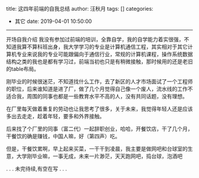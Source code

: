 title: 这四年前端的自我总结
author: 汪秋月
tags: []
categories:
  - 其它
date: 2019-04-01 10:50:00
---
开场自我介绍
我没有参加过前端的培训，全靠自学，我的自学能力着实很强，不知道我算不算科班出身，我大学学习的专业是计算机通信工程，其实相对于其它计算机专业来说我的专业可能跟偏向于通信行业，常规的计算机课程，操作系统数据结构之类的我也是都有学习过，前端当初也只是有稍微接触，那时候用的还是老旧的table布局。

刚毕业的时候很迷茫，不知道找什么工作，去了新区的人才市场面试了一个工程师的职位，后来谁知道是进了厂，做了几个月觉得自己像一个废人，流水线的工作不适合我，周围的同事也都是一些教育水平不高的人，没有共同话题，没有理想。

在厂里每天做着重复的劳动也让我思考了很多，关于未来，我觉得年轻人还是应该多出去走走，趁着年轻，要多和外界接触。

后来找了个厂里的同事（富二代）一起辞职创业，哈哈，开餐饮店，干了几个月，干餐饮的确是赚钱，中国人嘛，好（第四声）吃。

但是，干餐饮累啊，早上起来买菜，一干干到凌晨，我主要是做网吧和台球室的生意，大学刚毕业嘛，一事无成，未来一片渺茫，天天跑网吧，捣台球，泡酒吧


.
.
.
未完待续,有空在写
.
.
.